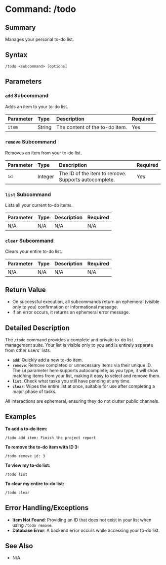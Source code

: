# Command: /todo

## Summary
Manages your personal to-do list.

## Syntax
```
/todo <subcommand> [options]
```

## Parameters

### `add` Subcommand
Adds an item to your to-do list.

| Parameter | Type | Description | Required |
| :--- | :--- | :--- | :--- |
| `item` | String | The content of the to-do item. | Yes |

### `remove` Subcommand
Removes an item from your to-do list.

| Parameter | Type | Description | Required |
| :--- | :--- | :--- | :--- |
| `id` | Integer | The ID of the item to remove. Supports autocomplete. | Yes |

### `list` Subcommand
Lists all your current to-do items.

| Parameter | Type | Description | Required |
| :--- | :--- | :--- | :--- |
| N/A | N/A | N/A | N/A |

### `clear` Subcommand
Clears your entire to-do list.

| Parameter | Type | Description | Required |
| :--- | :--- | :--- | :--- |
| N/A | N/A | N/A | N/A |

## Return Value
- On successful execution, all subcommands return an ephemeral (visible only to you) confirmation or informational message.
- If an error occurs, it returns an ephemeral error message.

## Detailed Description
The `/todo` command provides a complete and private to-do list management suite. Your list is visible only to you and is entirely separate from other users' lists.

- **`add`**: Quickly add a new to-do item.
- **`remove`**: Remove completed or unnecessary items via their unique ID. The `id` parameter here supports autocomplete; as you type, it will show matching items from your list, making it easy to select and remove them.
- **`list`**: Check what tasks you still have pending at any time.
- **`clear`**: Wipes the entire list at once, suitable for use after completing a major phase of tasks.

All interactions are ephemeral, ensuring they do not clutter public channels.

## Examples
**To add a to-do item:**
```
/todo add item: Finish the project report
```

**To remove the to-do item with ID 3:**
```
/todo remove id: 3
```

**To view my to-do list:**
```
/todo list
```

**To clear my entire to-do list:**
```
/todo clear
```

## Error Handling/Exceptions
- **Item Not Found**: Providing an ID that does not exist in your list when using `/todo remove`.
- **Database Error**: A backend error occurs while accessing your to-do list.

## See Also
- N/A